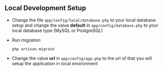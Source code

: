 ## Local Development Setup
* Change the file ```app/config/local/database.php``` to your local database setup and change the value __default__ in ```app/config/database.php``` to your local database type (MySQL or PostgreSQL)
* Run migration


    ```
    php artisan migrate
    ```
* Change the value __url__ in ```app/config/app.php``` to the url of that you will setup the application in local environment

